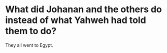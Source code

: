 # What did Johanan and the others do instead of what Yahweh had told them to do?

They all went to Egypt.
